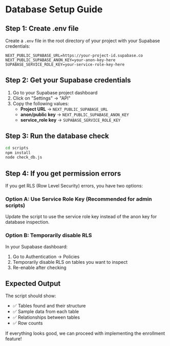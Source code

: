 # Database Setup Guide

## Step 1: Create .env file

Create a `.env` file in the root directory of your project with your Supabase credentials:

```env
NEXT_PUBLIC_SUPABASE_URL=https://your-project-id.supabase.co
NEXT_PUBLIC_SUPABASE_ANON_KEY=your-anon-key-here
SUPABASE_SERVICE_ROLE_KEY=your-service-role-key-here
```

## Step 2: Get your Supabase credentials

1. Go to your Supabase project dashboard
2. Click on "Settings" → "API"
3. Copy the following values:
   - **Project URL** → `NEXT_PUBLIC_SUPABASE_URL`
   - **anon/public key** → `NEXT_PUBLIC_SUPABASE_ANON_KEY`
   - **service_role key** → `SUPABASE_SERVICE_ROLE_KEY`

## Step 3: Run the database check

```bash
cd scripts
npm install
node check_db.js
```

## Step 4: If you get permission errors

If you get RLS (Row Level Security) errors, you have two options:

### Option A: Use Service Role Key (Recommended for admin scripts)
Update the script to use the service role key instead of the anon key for database inspection.

### Option B: Temporarily disable RLS
In your Supabase dashboard:
1. Go to Authentication → Policies
2. Temporarily disable RLS on tables you want to inspect
3. Re-enable after checking

## Expected Output

The script should show:
- ✅ Tables found and their structure
- ✅ Sample data from each table
- ✅ Relationships between tables
- ✅ Row counts

If everything looks good, we can proceed with implementing the enrollment feature!
